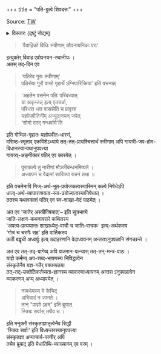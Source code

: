 +++
title = "पति-ग्रुत्वे शिवदत्तः"
+++

Source: [TW](https://archive.org/details/NirnayaSindhuKamalakarBhatt1907ShriKrishnaMuseumKurukshetra/page/n273/mode/2up?q=%E0%A4%B5%E0%A4%B0%E0%A4%AE%E0%A5%8D&view=theater)

<details><summary>विस्तारः (द्रष्टुं नोद्यम्)</summary>

Mahāmahopādhyāya Pt. Śivadatta in his edition (year 1908) of Nirṇayasindhu (pg. 235), puts a footnote to discuss that for a Dvija woman, her husband being her Guru, he should teach her the Veda of his own śākhā. 
</details>


> 'वैवाहिको विधिः स्त्रीणाम् औपनायनिकः परः' 

इत्युक्तेर् विवाह एवोपनयन-स्थानीयः ।  
अतस् तद्-दिन एव 

> 'पतिरेव गुरुः स्त्रीणाम्'  
> पतिसेवा गुरौ वासो गृहार्थे ऽग्निपारिक्रिया' इति वचनात्  

> 'अहतेन वसनेन पतिः परिदध्यात्  
> या अकृन्तन्न् इत्य् एतयर्चा,  
> परिधत्त धत्त वाससेति च प्रावृत्तां  
> यज्ञोपवीतिनीम् अभ्युदानयन् जपेत्  
‘सोमो ददद् गन्धर्वाये'ति 

इति गोभिल-गृह्यतः यज्ञोपवीत-धारणं,  
वसिष्ठ-स्मृताव् एकविंशेऽध्याये तत्-तत्-प्रायश्चित्तार्थं स्त्रीणाम् अपि गायत्री-जप-होम-विधानस्यान्यथानुपपत्त्या  
गायत्र्य्-अङ्गीकारं पतिर् एव कारयेत् ।  

> पुराकल्पे तु नारीणां मौञ्जीबन्धनमिष्यते ।  
> अध्यापनं च वेदानां सावित्र्या वचनं तथा ॥ 

इति वचनेनापि णिज्-अर्थ-भूत-प्रयोजकत्वस्यास्मिन् कल्पे निषेधेऽपि  
धात्व्-अर्थ-व्यापाराश्रयत्व-रूप-प्रयोज्यत्वस्यानिषेधात् ।  
ततश्च यथावकाशं पतिर् एव स्व-शाखा-वेदं पाठयेत् ।  

अत एव 'जातेर् अस्त्रीविषयात्'– इति सूत्रभाष्ये  
जाति-लक्षण-कथनावसरे कथितस्य  
'अपत्य-प्रत्ययान्तः शाखाध्येतृ-वाची च जाति-वाचकः' इत्य्-अर्थकस्य  
‘गोत्रं च चरणैः सह' इति वार्तिकस्य  
कठी बह्वृची अध्वर्युः इत्य् उदाहरणानि वेदाध्ययनम् अन्तराऽनुपपन्नानि संगच्छन्ते ।  

अत एव तत्-तद्-यागेष्व् अपि यजमान-पत्न्यास् तत्-तन्-मन्त्र-पाठः ।  
याज्ञे कर्मण्य् अप-शब्द-भाषणस्य निषिद्धत्वेन  
संस्कृतेनैव यज्ञ-गतैर् वक्तव्यतया  
तत्-तद्-उक्तेतिकर्तव्यता-ज्ञानस्य व्याकरणाध्यायनम् अन्तरा ऽनुपपन्नत्वेन  
व्याकरणम् अप्य् अध्यापयेत् ।  

> नामधेयस्य ये केचिद्  
> अभिवादं न जानते ।  
> तान् "प्राज्ञो ऽहम्" इति ब्रूयात्  
> स्त्रियः सर्वास् तथैव च । 

इति मनूक्तौ संस्कृताज्ञातृत्वेनैव सिद्धौ  
'स्त्रियः सर्वाः' इति विध्यन्तरस्यानुपपत्त्या  
संस्कृतज्ञा अप्याचार्य-पत्नीर् अपि  
तथैव ब्रूयाद् इति मेधातिथि-व्याख्यानम् एव वरम् ।